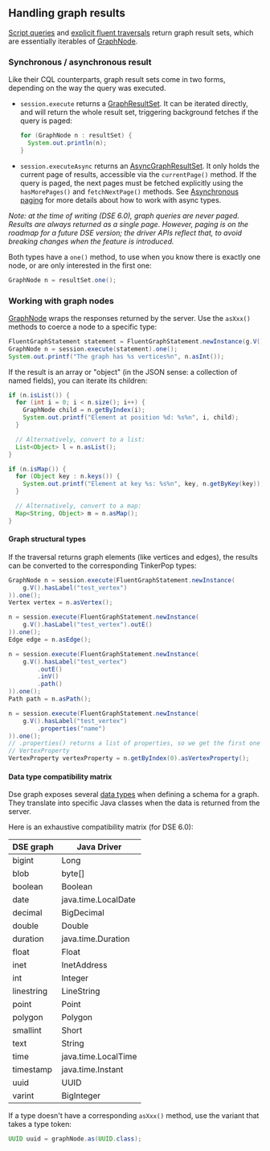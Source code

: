 <!--
Licensed to the Apache Software Foundation (ASF) under one
or more contributor license agreements.  See the NOTICE file
distributed with this work for additional information
regarding copyright ownership.  The ASF licenses this file
to you under the Apache License, Version 2.0 (the
"License"); you may not use this file except in compliance
with the License.  You may obtain a copy of the License at

  http://www.apache.org/licenses/LICENSE-2.0

Unless required by applicable law or agreed to in writing,
software distributed under the License is distributed on an
"AS IS" BASIS, WITHOUT WARRANTIES OR CONDITIONS OF ANY
KIND, either express or implied.  See the License for the
specific language governing permissions and limitations
under the License.
-->

## Handling graph results

[Script queries](../script/) and [explicit fluent traversals](../fluent/explicit/) return graph
result sets, which are essentially iterables of [GraphNode].

### Synchronous / asynchronous result

Like their CQL counterparts, graph result sets come in two forms, depending on the way the query
was executed. 

* `session.execute` returns a [GraphResultSet]. It can be iterated directly, and will return the
   whole result set, triggering background fetches if the query is paged:
   
    ```java
    for (GraphNode n : resultSet) {
      System.out.println(n);
    }
    ```
    
* `session.executeAsync` returns an [AsyncGraphResultSet]. It only holds the current page of
   results, accessible via the `currentPage()` method. If the query is paged, the next pages must be
   fetched explicitly using the `hasMorePages()` and `fetchNextPage()` methods. See [Asynchronous
   paging](../../../paging/#asynchronous-paging) for more details about how to work with async
   types.

*Note: at the time of writing (DSE 6.0), graph queries are never paged. Results are always returned
as a single page. However, paging is on the roadmap for a future DSE version; the driver APIs
reflect that, to avoid breaking changes when the feature is introduced.*

Both types have a `one()` method, to use when you know there is exactly one node, or are only
interested in the first one:

```java
GraphNode n = resultSet.one();
```

### Working with graph nodes

[GraphNode] wraps the responses returned by the server. Use the `asXxx()` methods to coerce a node
to a specific type:

```java
FluentGraphStatement statement = FluentGraphStatement.newInstance(g.V().count());
GraphNode n = session.execute(statement).one();
System.out.printf("The graph has %s vertices%n", n.asInt());
```

If the result is an array or "object" (in the JSON sense: a collection of named fields), you can
iterate its children:

```java
if (n.isList()) {
  for (int i = 0; i < n.size(); i++) {
    GraphNode child = n.getByIndex(i);
    System.out.printf("Element at position %d: %s%n", i, child);
  }

  // Alternatively, convert to a list:
  List<Object> l = n.asList();
}

if (n.isMap()) {
  for (Object key : n.keys()) {
    System.out.printf("Element at key %s: %s%n", key, n.getByKey(key));
  }

  // Alternatively, convert to a map:
  Map<String, Object> m = n.asMap();
}
```

#### Graph structural types

If the traversal returns graph elements (like vertices and edges), the results can be converted to
the corresponding TinkerPop types:

```java
GraphNode n = session.execute(FluentGraphStatement.newInstance(
    g.V().hasLabel("test_vertex")
)).one();
Vertex vertex = n.asVertex();

n = session.execute(FluentGraphStatement.newInstance(
    g.V().hasLabel("test_vertex").outE()
)).one();
Edge edge = n.asEdge();

n = session.execute(FluentGraphStatement.newInstance(
    g.V().hasLabel("test_vertex")
        .outE()
        .inV()
        .path()
)).one();
Path path = n.asPath();

n = session.execute(FluentGraphStatement.newInstance(
    g.V().hasLabel("test_vertex")
        .properties("name")
)).one();
// .properties() returns a list of properties, so we get the first one and transform it as a
// VertexProperty
VertexProperty vertexProperty = n.getByIndex(0).asVertexProperty();
```

#### Data type compatibility matrix

Dse graph exposes several [data types][DSE data types] when defining a schema for a graph. They
translate into specific Java classes when the data is returned from the server.

Here is an exhaustive compatibility matrix (for DSE 6.0):

| DSE graph  | Java Driver         |
|------------|---------------------|
| bigint     | Long                |
| blob       | byte[]              |
| boolean    | Boolean             |
| date       | java.time.LocalDate |
| decimal    | BigDecimal          |
| double     | Double              |
| duration   | java.time.Duration  |
| float      | Float               |
| inet       | InetAddress         |
| int        | Integer             |
| linestring | LineString          |
| point      | Point               |
| polygon    | Polygon             |
| smallint   | Short               |
| text       | String              |
| time       | java.time.LocalTime |
| timestamp  | java.time.Instant   |
| uuid       | UUID                |
| varint     | BigInteger          |

If a type doesn't have a corresponding `asXxx()` method, use the variant that takes a type token:

```java
UUID uuid = graphNode.as(UUID.class);
```

[GraphNode]:           https://docs.datastax.com/en/drivers/java/4.12/com/datastax/dse/driver/api/core/graph/GraphNode.html
[GraphResultSet]:      https://docs.datastax.com/en/drivers/java/4.12/com/datastax/dse/driver/api/core/graph/GraphResultSet.html
[AsyncGraphResultSet]: https://docs.datastax.com/en/drivers/java/4.12/com/datastax/dse/driver/api/core/graph/AsyncGraphResultSet.html

[DSE data types]: https://docs.datastax.com/en/dse/6.0/dse-dev/datastax_enterprise/graph/reference/refDSEGraphDataTypes.html
